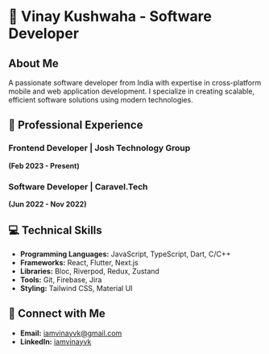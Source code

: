 # 👋 Vinay Kushwaha - Software Developer

## About Me
A passionate software developer from India with expertise in cross-platform mobile and web application development. I specialize in creating scalable, efficient software solutions using modern technologies.

## 🚀 Professional Experience

### Frontend Developer | Josh Technology Group
**(Feb 2023 - Present)**

### Software Developer | Caravel.Tech
**(Jun 2022 - Nov 2022)**

## 💻 Technical Skills
- **Programming Languages:** JavaScript, TypeScript, Dart, C/C++
- **Frameworks:** React, Flutter, Next.js
- **Libraries:** Bloc, Riverpod, Redux, Zustand
- **Tools:** Git, Firebase, Jira
- **Styling:** Tailwind CSS, Material UI

## 🔗 Connect with Me
- **Email:** iamvinayvk@gmail.com
- **LinkedIn:** [iamvinayvk](https://www.linkedin.com/in/iamvinayvk)
